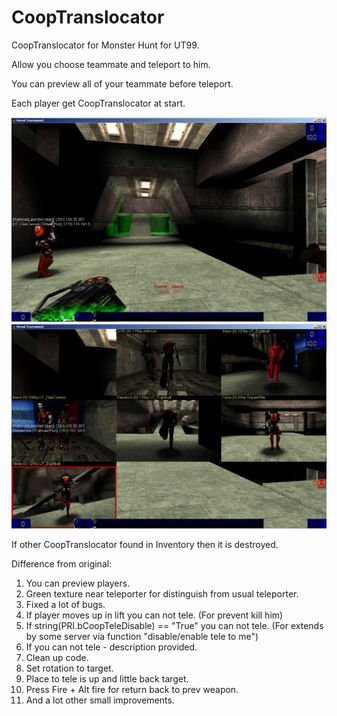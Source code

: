 # CoopTranslocator
CoopTranslocator for Monster Hunt for UT99.

Allow you choose teammate and teleport to him.

You can preview all of your teammate before teleport.

Each player get CoopTranslocator at start.

![Idle](Idle.jpg)
![Selection](Selection.jpg)

If other CoopTranslocator found in Inventory then it is destroyed.

Difference from original:
1. You can preview players.
2. Green texture near teleporter for distinguish from usual teleporter.
3. Fixed a lot of bugs.
4. If player moves up in lift you can not tele. (For prevent kill him)
5. If string(PRI.bCoopTeleDisable) == "True" you can not tele. (For extends by some server via function "disable/enable tele to me")
6. If you can not tele - description provided.
7. Clean up code.
8. Set rotation to target.
9. Place to tele is up and little back target.
10. Press Fire + Alt fire for return back to prev weapon.
11. And a lot other small improvements.

